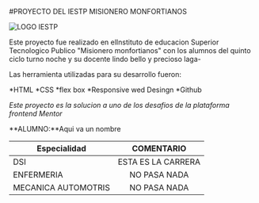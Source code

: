 #PROYECTO DEL IESTP MISIONERO MONFORTIANOS

 ![LOGO IESTP](https://iestpmonfortianos.jedu.pe/logo_uni)


Este proyecto fue realizado en elInstituto de educacion Superior Tecnologico Publico "Misionero monfortianos" con los alumnos del quinto ciclo turno noche y su docente lindo bello y precioso laga-

Las herramienta utilizadas para su desarrollo  fueron:

*HTML
*CSS
*flex box
*Responsive wed Desingn
*Github

_Este proyecto es la solucion a uno de los desafios de la plataforma frontend Mentor_


**ALUMNO:**Aqui va un nombre


| Especialidad  | COMENTARIO |
| ------------- |:-------------:|
| DSI      | ESTA ES LA CARRERA     |
| ENFERMERIA      | NO PASA NADA   |
| MECANICA AUTOMOTRIS      | NO PASA NADA    |

